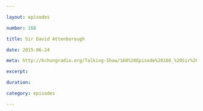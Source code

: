 ```yaml
---

layout: episodes

number: 168

title: Sir David Attenborough

date: 2015-06-24

meta: http://kchungradio.org/Talking-Show/168%20Episode%20168_%20Sir%20David%20Attenborough.mp3

excerpt: 

duration: 

category: episodes

---
```


